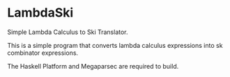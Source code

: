 # LambdaSki
Simple Lambda Calculus to Ski Translator.

This is a simple program that converts lambda calculus expressions into sk combinator expressions.

The Haskell Platform and Megaparsec are required to build.
